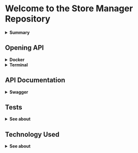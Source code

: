 # Welcome to the Store Manager Repository

<details>
  <summary><strong>Summary</strong></summary>
  
This is a RESTful API using the layered architecture where I developed it during the [Trybe](https://www.betrybe.com/) backend module. This API is a sales management system, allowing you to create, view, delete and update products and sales using a MySQL database for data management.

</details>

## Opening API

<details> 
  <summary><strong>Docker</strong></summary>

copy the repository to a local folder using the terminal and passing the command:

`git clone git@github.com:juliomatiastrybe/store-manager.git`

If you don't have git installed, you can install it using this command in the shell and bash terminal:

Debian/Ubuntu bash:
`apt-get install git`

other kernel follow the instructions on the website [Git](https://git-scm.com/download/linux).

windows/powershell:
`winget install --id Git.Git -e --source winget`

Or you can follow the website [git](https://git-scm.com/downloads) documentation for more installation means.

navigate to the folder created in the clone, and open the terminal.

install the dependencies:

`npm install, pnpm install or yarn install`

you need to have node installed to be able to install the dependency packages
If you don't have it, you can run the command if your operating system is Linux:

`sudo apt update sudo apt install nodejs sudo apt install npm`

If not, follow the installation instructions on the [Node.js](https://nodejs.org/en/download) website.

<a id="compose"></a>

For the API to start working, you first have to run docker-compose:

`docker-compose up -d`

By running this command the API is functional and can receive requests

If you need to reset the database, run the command:

`npm run db:reset`

It's important to note that the containers will run on port 3001 for the API and 3306 for the MySQL database. Therefore, if you're using them, make sure to first terminate any apps or processes that utilize these ports.

It's also important to remember that to run an API using Docker, you'll need to have it installed and configured on your machine. Consult the documentation to learn more about [Docker](https://docs.docker.com/get-docker/).

</details>

<details>
  <summary><strong>Terminal</strong></summary>

After cloning and accessing the project directory. Install the dependencies with `npm install` if you don't have Node.js installed, just follow the instructions in Docker.

Run `docker-compose up -d` in the terminal and stop the API container with `docker stop talker_manager`. After this step:

```bash
# access access the API with this command in the terminal
npm start
# or to start with live-reload
npm run dev
```
  
</details>

## API Documentation

<details>
  <summary><strong>Swagger</strong></summary>

  
To access the API documentation, you can use Swagger. Swagger is a powerful tool that allows you to visualize and interact with APIs. It provides a user-friendly interface where you can explore the available endpoints, view request and response examples, and even test the API directly from the documentation.

To use the Swagger documentation for this API, follow these steps:

1. Start the API server by uploading the containers with `docker-compose up -d` in the terminal.

2. Open your web browser and navigate to http://localhost:3001/api-doc/.

3. You will see the Swagger UI interface, which displays all the available endpoints and their details.

4. Explore the different endpoints, request parameters, and response schemas to understand how to interact with the API.

5. You can also try out the API directly from the documentation by clicking on the "Try it out" button and providing the required input data.

6. Swagger will generate the request URL and show the response data, making it easy to test and validate the API's functionality.

Using Swagger documentation is a great way to understand and utilize the features of this API. It provides a comprehensive overview of the available endpoints and their functionalities, making it easier for developers to integrate and work with the API.

</details>

## Tests

<details>
  <summary><strong>See about</strong></summary>

The API has unit testing coverage using mocha, with chai to requet the api and sinon to simulate returns. If you want to see, just run the command after uploading the containers:

```bash
npm run test
```
It is also possible to see test coverage using the command:

```bash
npm run coverage
```

</details>

## Technology Used

<details>
  <summary><strong>See about</strong></summary>

<div style="display: inline_block">
  <img align="center" alt="julio-docker" height="40" width="50" src="https://raw.githubusercontent.com/devicons/devicon/master/icons/docker/docker-original.svg" title="Docker">
  <img align="center" alt="julio-node" height="40" width="50" src="https://raw.githubusercontent.com/devicons/devicon/master/icons/nodejs/nodejs-original.svg" title="NodeJs">
  <img align="center" alt="julio-mysql" height="40" width="50" src="https://raw.githubusercontent.com/devicons/devicon/master/icons/mysql/mysql-original.svg" title="MySQL">
  <img align="center" alt="julio-express" height="40" width="50" src="https://raw.githubusercontent.com/devicons/devicon/master/icons/express/express-original.svg" title="Express">
  <img align="center" alt="julio-js" height="40" width="50" src="https://raw.githubusercontent.com/devicons/devicon/master/icons/javascript/javascript-original.svg" title="JavaScript">
</div>

</details>